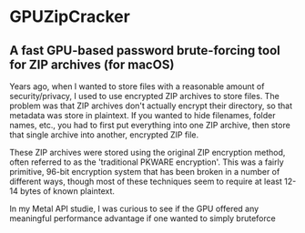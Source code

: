#  GPUZipCracker
## A fast GPU-based password brute-forcing tool for ZIP archives (for macOS)

Years ago, when I wanted to store files with a reasonable amount of security/privacy, I used to use encrypted ZIP archives to store files. The problem was that ZIP archives don't actually encrypt their directory, so that metadata was store in plaintext. If you wanted to hide filenames, folder names, etc., you had to first put everything into one ZIP archive, then store that single archive into another, encrypted ZIP file.

These ZIP archives were stored using the original ZIP encryption method, often referred to as the 'traditional PKWARE encryption'. This was a fairly primitive, 96-bit encryption system that has been broken in a number of different ways, though most of these techniques seem to require at least 12-14 bytes of known plaintext.

In my Metal API studie, I was curious to see if the GPU offered any meaningful performance advantage if one wanted to simply bruteforce 
